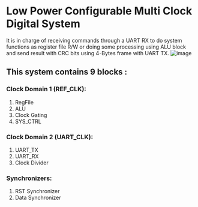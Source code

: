 # Low Power Configurable Multi Clock Digital System
It is in charge of receiving commands through a UART RX to do system functions as register file R/W or doing some processing using ALU block and send result with CRC bits using 4-Bytes frame with UART TX.
![image](https://user-images.githubusercontent.com/82395215/181769968-c8e069ba-7c00-40d0-9419-5375f73a5dc8.png)
## This system contains 9 blocks :
### Clock Domain 1 (REF_CLK):
1. RegFile
2. ALU
3. Clock Gating
4. SYS_CTRL
### Clock Domain 2 (UART_CLK):
1. UART_TX
2. UART_RX
3. Clock Divider
### Synchronizers:
1. RST Synchronizer
2. Data Synchronizer
